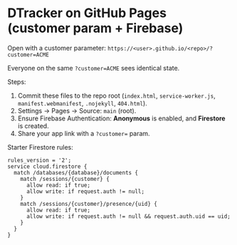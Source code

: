 # DTracker on GitHub Pages (customer param + Firebase)

Open with a customer parameter:
`https://<user>.github.io/<repo>/?customer=ACME`

Everyone on the same `?customer=ACME` sees identical state.

Steps:
1) Commit these files to the repo root (`index.html`, `service-worker.js`, `manifest.webmanifest`, `.nojekyll`, `404.html`).
2) Settings → Pages → Source: `main` (root).
3) Ensure Firebase Authentication: **Anonymous** is enabled, and **Firestore** is created.
4) Share your app link with a `?customer=` param.

Starter Firestore rules:

```
rules_version = '2';
service cloud.firestore {
  match /databases/{database}/documents {
    match /sessions/{customer} {
      allow read: if true;
      allow write: if request.auth != null;
    }
    match /sessions/{customer}/presence/{uid} {
      allow read: if true;
      allow write: if request.auth != null && request.auth.uid == uid;
    }
  }
}
```
